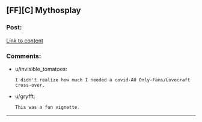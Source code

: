 ## [FF][C] Mythosplay

### Post:

[Link to content]()

### Comments:

- u/invisible_tomatoes:
  ```
  I didn't realize how much I needed a covid-AU Only-Fans/Lovecraft cross-over.
  ```

- u/gryfft:
  ```
  This was a fun vignette.
  ```

---

